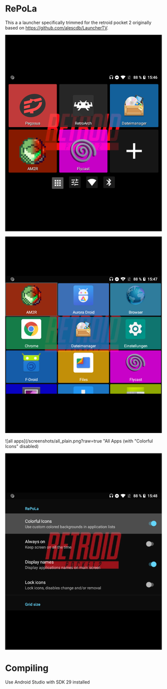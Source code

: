 # RePoLa

This a a launcher specifically trimmed for the retroid pocket 2 originally based on https://github.com/alescdb/LauncherTV.

![main](/screenshots/main.png?raw=true "Main Launcher Screen")

![all apps](/screenshots/all.png?raw=true "All Apps")

![all apps](/screenshots/all_plain.png?raw=true "All Apps (with "Colorful Icons" disabled)

![preferences](/screenshots/preferences.png?raw=true "Preferences")

# Compiling

Use Android Studio with SDK 29 installed
